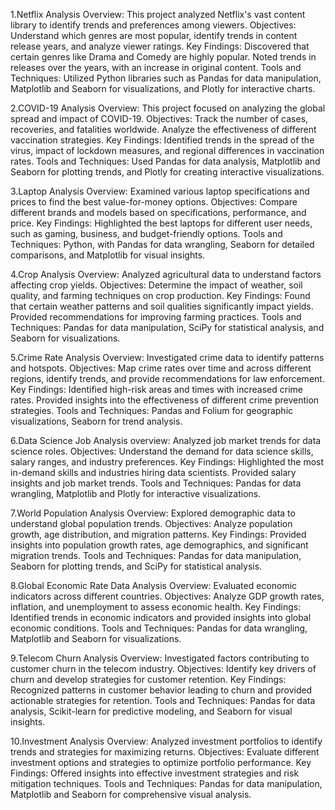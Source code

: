 1.Netflix Analysis Overview: This project analyzed Netflix's vast content library to identify trends and preferences among viewers. 
Objectives: Understand which genres are most popular, identify trends in content release years, and analyze viewer ratings. 
Key Findings: Discovered that certain genres like Drama and Comedy are highly popular. Noted trends in releases over the years, with an increase in original content. 
Tools and Techniques: Utilized Python libraries such as Pandas for data manipulation, Matplotlib and Seaborn for visualizations, and Plotly for interactive charts.

2.COVID-19 Analysis Overview: This project focused on analyzing the global spread and impact of COVID-19.
Objectives: Track the number of cases, recoveries, and fatalities worldwide. Analyze the effectiveness of different vaccination strategies. 
Key Findings: Identified trends in the spread of the virus, impact of lockdown measures, and regional differences in vaccination rates. 
Tools and Techniques: Used Pandas for data analysis, Matplotlib and Seaborn for plotting trends, and Plotly for creating interactive visualizations.

3.Laptop Analysis Overview: Examined various laptop specifications and prices to find the best value-for-money options. 
Objectives: Compare different brands and models based on specifications, performance, and price. 
Key Findings: Highlighted the best laptops for different user needs, such as gaming, business, and budget-friendly options. 
Tools and Techniques: Python, with Pandas for data wrangling, Seaborn for detailed comparisons, and Matplotlib for visual insights.

4.Crop Analysis Overview: Analyzed agricultural data to understand factors affecting crop yields. 
Objectives: Determine the impact of weather, soil quality, and farming techniques on crop production. 
Key Findings: Found that certain weather patterns and soil qualities significantly impact yields. Provided recommendations for improving farming practices. 
Tools and Techniques: Pandas for data manipulation, SciPy for statistical analysis, and Seaborn for visualizations.

5.Crime Rate Analysis Overview: Investigated crime data to identify patterns and hotspots. 
Objectives: Map crime rates over time and across different regions, identify trends, and provide recommendations for law enforcement. 
Key Findings: Identified high-risk areas and times with increased crime rates. Provided insights into the effectiveness of different crime prevention strategies. 
Tools and Techniques: Pandas and Folium for geographic visualizations, Seaborn for trend analysis.

6.Data Science Job Analysis overview: Analyzed job market trends for data science roles. 
Objectives: Understand the demand for data science skills, salary ranges, and industry preferences. 
Key Findings: Highlighted the most in-demand skills and industries hiring data scientists. Provided salary insights and job market trends. 
Tools and Techniques: Pandas for data wrangling, Matplotlib and Plotly for interactive visualizations.

7.World Population Analysis Overview: Explored demographic data to understand global population trends. 
Objectives: Analyze population growth, age distribution, and migration patterns.
Key Findings: Provided insights into population growth rates, age demographics, and significant migration trends. 
Tools and Techniques: Pandas for data manipulation, Seaborn for plotting trends, and SciPy for statistical analysis.

8.Global Economic Rate Data Analysis Overview: Evaluated economic indicators across different countries. 
Objectives: Analyze GDP growth rates, inflation, and unemployment to assess economic health. 
Key Findings: Identified trends in economic indicators and provided insights into global economic conditions. 
Tools and Techniques: Pandas for data wrangling, Matplotlib and Seaborn for visualizations.

9.Telecom Churn Analysis Overview: Investigated factors contributing to customer churn in the telecom industry. 
Objectives: Identify key drivers of churn and develop strategies for customer retention. 
Key Findings: Recognized patterns in customer behavior leading to churn and provided actionable strategies for retention. 
Tools and Techniques: Pandas for data analysis, Scikit-learn for predictive modeling, and Seaborn for visual insights.

10.Investment Analysis Overview: Analyzed investment portfolios to identify trends and strategies for maximizing returns. 
Objectives: Evaluate different investment options and strategies to optimize portfolio performance.
Key Findings: Offered insights into effective investment strategies and risk mitigation techniques. 
Tools and Techniques: Pandas for data manipulation, Matplotlib and Seaborn for comprehensive visual analysis.
